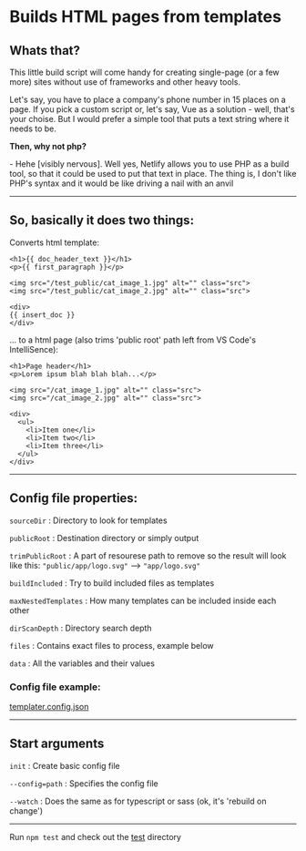 # Builds HTML pages from templates

## Whats that?

This little build script will come handy for creating single-page (or a few more) sites without use of frameworks and other heavy tools.

Let's say, you have to place a company's phone number in 15 places on a page. If you pick a custom script or, let's say, Vue as a solution - well, that's your choise. But I would prefer a simple tool that puts a text string where it needs to be.

**Then, why not php?**

 \- Hehe \[visibly nervous\]. Well yes, Netlify allows you to use PHP as a build tool, so that it could be used to put that text in place. The thing is, I don't like PHP's syntax and it would be like driving a nail with an anvil

---

## So, basically it does two things:

Converts html template:
```
<h1>{{ doc_header_text }}</h1>
<p>{{ first_paragraph }}</p>

<img src="/test_public/cat_image_1.jpg" alt="" class="src">
<img src="/test_public/cat_image_2.jpg" alt="" class="src">

<div>
{{ insert_doc }}
</div>
```

... to a html page (also trims 'public root' path left from VS Code's IntelliSence):
```
<h1>Page header</h1>
<p>Lorem ipsum blah blah blah...</p>

<img src="/cat_image_1.jpg" alt="" class="src">
<img src="/cat_image_2.jpg" alt="" class="src">

<div>
  <ul>
    <li>Item one</li>
    <li>Item two</li>
    <li>Item three</li>
  </ul>
</div>
```

---

## Config file properties:

`sourceDir` : Directory to look for templates

`publicRoot` : Destination directory or simply output

`trimPublicRoot` : A part of resourese path to remove so the result will look like this: `"public/app/logo.svg"` --> `"app/logo.svg"`

`buildIncluded` : Try to build included files as templates

`maxNestedTemplates` : How many templates can be included inside each other

`dirScanDepth` : Directory search depth

`files` : Contains exact files to process, example below

`data` : All the variables and their values

### Config file example:

[templater.config.json](test/templater.config.json)

---

## Start arguments

`init`	: Create basic config file

`--config=path` : Specifies the config file

`--watch` : Does the same as for typescript or sass (ok, it's 'rebuild on change')

---
Run `npm test` and check out the [test](test/) directory